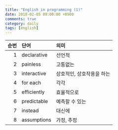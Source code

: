 ```yaml
---
title: "English in programming (1)"
date: 2018-02-05 09:00:00 +0900
comments: true
category: daily
tags: [english]
---
```


|순번|단어|의미|
|---:|:--|:--|
|1|declarative|선언적|
|2|painless|고통없는|
|3|interactive|상호적인, 상호작용을 하는|
|4|for each|각각|
|5|efficiently|효율적으로|
|6|predictable|예측할 수 있는|
|7|instead|대신에|
|8|assumptions|가정, 추정|
